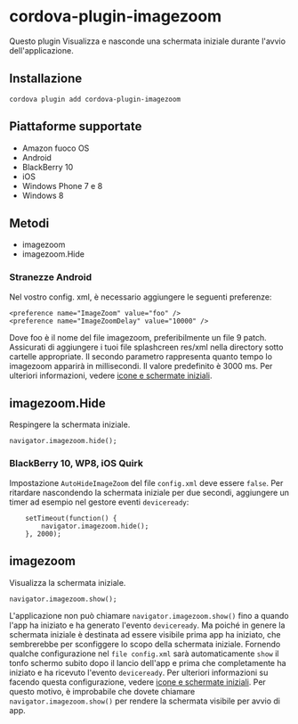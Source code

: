 <!---
    Licensed to the Apache Software Foundation (ASF) under one
    or more contributor license agreements.  See the NOTICE file
    distributed with this work for additional information
    regarding copyright ownership.  The ASF licenses this file
    to you under the Apache License, Version 2.0 (the
    "License"); you may not use this file except in compliance
    with the License.  You may obtain a copy of the License at

      http://www.apache.org/licenses/LICENSE-2.0

    Unless required by applicable law or agreed to in writing,
    software distributed under the License is distributed on an
    "AS IS" BASIS, WITHOUT WARRANTIES OR CONDITIONS OF ANY
    KIND, either express or implied.  See the License for the
    specific language governing permissions and limitations
    under the License.
-->

# cordova-plugin-imagezoom

Questo plugin Visualizza e nasconde una schermata iniziale durante l'avvio dell'applicazione.

## Installazione

    cordova plugin add cordova-plugin-imagezoom
    

## Piattaforme supportate

*   Amazon fuoco OS
*   Android
*   BlackBerry 10
*   iOS
*   Windows Phone 7 e 8
*   Windows 8

## Metodi

*   imagezoom
*   imagezoom.Hide

### Stranezze Android

Nel vostro config. xml, è necessario aggiungere le seguenti preferenze:

    <preference name="ImageZoom" value="foo" />
    <preference name="ImageZoomDelay" value="10000" />
    

Dove foo è il nome del file imagezoom, preferibilmente un file 9 patch. Assicurati di aggiungere i tuoi file splashcreen res/xml nella directory sotto cartelle appropriate. Il secondo parametro rappresenta quanto tempo lo imagezoom apparirà in millisecondi. Il valore predefinito è 3000 ms. Per ulteriori informazioni, vedere [icone e schermate iniziali][1].

 [1]: http://cordova.apache.org/docs/en/edge/config_ref_images.md.html

## imagezoom.Hide

Respingere la schermata iniziale.

    navigator.imagezoom.hide();
    

### BlackBerry 10, WP8, iOS Quirk

Impostazione `AutoHideImageZoom` del file `config.xml` deve essere `false`. Per ritardare nascondendo la schermata iniziale per due secondi, aggiungere un timer ad esempio nel gestore eventi `deviceready`:

        setTimeout(function() {
            navigator.imagezoom.hide();
        }, 2000);
    

## imagezoom

Visualizza la schermata iniziale.

    navigator.imagezoom.show();
    

L'applicazione non può chiamare `navigator.imagezoom.show()` fino a quando l'app ha iniziato e ha generato l'evento `deviceready`. Ma poiché in genere la schermata iniziale è destinata ad essere visibile prima app ha iniziato, che sembrerebbe per sconfiggere lo scopo della schermata iniziale. Fornendo qualche configurazione nel `file config.xml` sarà automaticamente `show` il tonfo schermo subito dopo il lancio dell'app e prima che completamente ha iniziato e ha ricevuto l'evento `deviceready`. Per ulteriori informazioni su facendo questa configurazione, vedere [icone e schermate iniziali][1]. Per questo motivo, è improbabile che dovete chiamare `navigator.imagezoom.show()` per rendere la schermata visibile per avvio di app.
